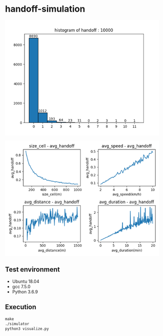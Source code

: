 # handoff-simulation


![histogram](./images/hist.png)

![result](./images/result.png)


## Test environment
- Ubuntu 18.04
- gcc 7.5.0
- Python 3.6.9


## Execution
```
make
./simulator
python3 visualize.py
```
